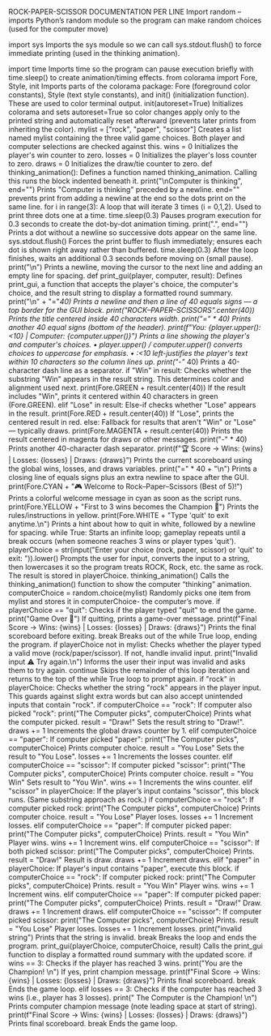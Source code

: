 ROCK-PAPER-SCISSOR DOCUMENTATION PER LINE 
Import random – imports Python’s random module so the program can make random choices (used for 			the computer move)

import sys
Imports the sys module so we can call sys.stdout.flush() to force immediate printing (used in the thinking animation).

import time
Imports time so the program can pause execution briefly with time.sleep() to create animation/timing effects.
from colorama import Fore, Style, init
Imports parts of the colorama package: Fore (foreground color constants), Style (text style constants), and init() (initialization function). These are used to color terminal output.
init(autoreset=True)
Initializes colorama and sets autoreset=True so color changes apply only to the printed string and automatically reset afterward (prevents later prints from inheriting the color).
mylist = ["rock", "paper", "scissor"]
Creates a list named mylist containing the three valid game choices. Both player and computer selections are checked against this.
wins = 0
Initializes the player's win counter to zero.
losses = 0
Initializes the player's loss counter to zero.
draws = 0
Initializes the draw/tie counter to zero.
def thinking_animation():
Defines a function named thinking_animation. Calling this runs the block indented beneath it.
print("\nComputer is thinking", end="")
Prints "Computer is thinking" preceded by a newline. end="" prevents print from adding a newline at the end so the dots print on the same line.
for i in range(3):
A loop that will iterate 3 times (i = 0,1,2). Used to print three dots one at a time.
time.sleep(0.3)
Pauses program execution for 0.3 seconds to create the dot-by-dot animation timing.
print(".", end="")
Prints a dot without a newline so successive dots appear on the same line.
sys.stdout.flush()
Forces the print buffer to flush immediately; ensures each dot is shown right away rather than buffered.
time.sleep(0.3)
After the loop finishes, waits an additional 0.3 seconds before moving on (small pause).
print("\n")
Prints a newline, moving the cursor to the next line and adding an empty line for spacing.
def print_gui(player, computer, result):
Defines print_gui, a function that accepts the player's choice, the computer's choice, and the result string to display a formatted round summary.
print("\n" + "="*40)
Prints a newline and then a line of 40 equals signs — a top border for the GUI block.
print("ROCK–PAPER–SCISSORS".center(40))
Prints the title centered inside 40 characters width.
print("=" * 40)
Prints another 40 equal signs (bottom of the header).
print(f"You: {player.upper():<10} | Computer: {computer.upper()}")
Prints a line showing the player's and computer's choices.
•	player.upper() / computer.upper() converts choices to uppercase for emphasis.
•	:<10 left-justifies the player's text within 10 characters so the column lines up.
print("-"* 40)
Prints a 40-character dash line as a separator.
if "Win" in result:
Checks whether the substring "Win" appears in the result string. This determines color and alignment used next.
print(Fore.GREEN + result.center(40))
If the result includes "Win", prints it centered within 40 characters in green (Fore.GREEN).
elif "Lose" in result:
Else-if checks whether "Lose" appears in the result.
print(Fore.RED + result.center(40))
If "Lose", prints the centered result in red.
else:
Fallback for results that aren't "Win" or "Lose" — typically draws.
print(Fore.MAGENTA + result.center(40))
Prints the result centered in magenta for draws or other messages.
print("-" * 40)
Prints another 40-character dash separator.
print(f"🏆 Score → Wins: {wins} | Losses: {losses} | Draws: {draws}")
Prints the current scoreboard using the global wins, losses, and draws variables.
print("=" * 40 + "\n")
Prints a closing line of equals signs plus an extra newline to space after the GUI.
print(Fore.CYAN + "🎮 Welcome to Rock–Paper–Scissors (Best of 5)!")
Prints a colorful welcome message in cyan as soon as the script runs.
print(Fore.YELLOW + "First to 3 wins becomes the Champion 🏅")
Prints the rules/instructions in yellow.
print(Fore.WHITE + "Type 'quit' to exit anytime.\n")
Prints a hint about how to quit in white, followed by a newline for spacing.
while True:
Starts an infinite loop; gameplay repeats until a break occurs (when someone reaches 3 wins or player types 'quit').
playerChoice = str(input("Enter your choice (rock, paper, scissor) or 'quit' to exit: ")).lower()
Prompts the user for input, converts the input to a string, then lowercases it so the program treats ROCK, Rock, etc. the same as rock. The result is stored in playerChoice.
thinking_animation()
Calls the thinking_animation() function to show the computer “thinking” animation.
computerChoice = random.choice(mylist)
Randomly picks one item from mylist and stores it in computerChoice- the computer’s move.
if playerChoice == "quit":
Checks if the player typed "quit" to end the game.
print("Game Over 🏁")
If quitting, prints a game-over message.
print(f"Final Score → Wins: {wins} | Losses: {losses} | Draws: {draws}")
Prints the final scoreboard before exiting.
break
Breaks out of the while True loop, ending the program.
if playerChoice not in mylist:
Checks whether the player typed a valid move (rock/paper/scissor). If not, handle invalid input.
print("Invalid input ⚠️ Try again.\n")
Informs the user their input was invalid and asks them to try again.
continue
Skips the remainder of this loop iteration and returns to the top of the while True loop to prompt again.
if "rock" in playerChoice:
Checks whether the string "rock" appears in the player input. This guards against slight extra words but can also accept unintended inputs that contain "rock".
if computerChoice == "rock":
If computer also picked "rock":
print("The Computer picks", computerChoice)
Prints what the computer picked.
result = "Draw!"
Sets the result string to "Draw!".
draws += 1
Increments the global draws counter by 1.
elif computerChoice == "paper":
If computer picked "paper":
print("The Computer picks", computerChoice)
Prints computer choice.
result = "You Lose"
Sets the result to "You Lose".
losses += 1
Increments the losses counter.
elif computerChoice == "scissor":
If computer picked "scissor":
print("The Computer picks", computerChoice)
Prints computer choice.
result = "You Win"
Sets result to "You Win".
wins += 1
Increments the wins counter.
elif "scissor" in playerChoice:
If the player’s input contains "scissor", this block runs. (Same substring approach as rock.)
if computerChoice == "rock":
If computer picked rock:
print("The Computer picks", computerChoice)
Prints computer choice.
result = "You Lose"
Player loses.
losses += 1
Increment losses.
elif computerChoice == "paper":
If computer picked paper:
print("The Computer picks", computerChoice)
Prints.
result = "You Win"
Player wins.
wins += 1
Increment wins.
elif computerChoice == "scissor":
If both picked scissor:
print("The Computer picks", computerChoice)
Prints.
result = "Draw!"
Result is draw.
draws += 1
Increment draws.
elif "paper" in playerChoice:
If player's input contains "paper", execute this block.
if computerChoice == "rock":
If computer picked rock:
print("The Computer picks", computerChoice)
Prints.
result = "You Win"
Player wins.
wins += 1
Increment wins.
elif computerChoice == "paper":
If computer picked paper:
print("The Computer picks", computerChoice)
Prints.
result = "Draw!"
Draw.
draws += 1
Increment draws.
elif computerChoice == "scissor":
If computer picked scissor:
print("The Computer picks", computerChoice)
Prints.
result = "You Lose"
Player loses.
losses += 1
Increment losses.
print("invalid string")
Prints that the string is invalid.
break
Breaks the loop and ends the program.
print_gui(playerChoice, computerChoice, result)
Calls the print_gui function to display a formatted round summary with the updated score.
if wins == 3:
Checks if the player has reached 3 wins.
print("You are the Champion! \n")
If yes, print champion message.
print(f"Final Score → Wins: {wins} | Losses: {losses} | Draws: {draws}")
Prints final scoreboard.
break
Ends the game loop.
elif losses == 3:
Checks if the computer has reached 3 wins (i.e., player has 3 losses).
print(" The Computer is the Champion! \n")
Prints computer champion message (note leading space at start of string).
print(f"Final Score → Wins: {wins} | Losses: {losses} | Draws: {draws}")
Prints final scoreboard.
break
Ends the game loop.



